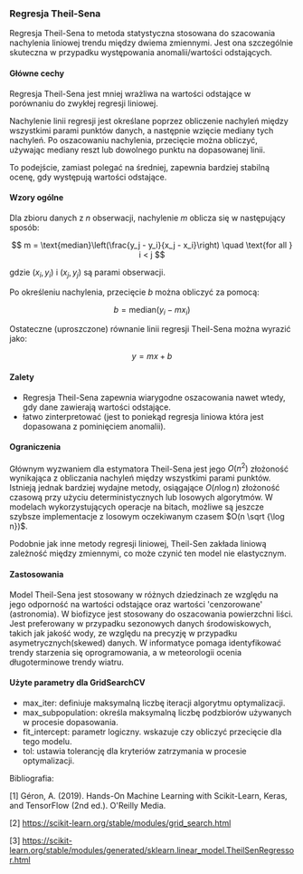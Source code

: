 ### Regresja Theil-Sena

Regresja Theil-Sena to metoda statystyczna stosowana do szacowania nachylenia liniowej trendu między dwiema zmiennymi. Jest ona szczególnie skuteczna w przypadku występowania anomalii/wartości odstających.

#### Główne cechy
Regresja Theil-Sena jest mniej wrażliwa na wartości odstające w porównaniu do zwykłej regresji liniowej. 

Nachylenie linii regresji jest określane poprzez obliczenie nachyleń między wszystkimi parami punktów danych, a następnie wzięcie mediany tych nachyleń. 
Po oszacowaniu nachylenia, przecięcie można obliczyć, używając mediany reszt lub dowolnego punktu na dopasowanej linii.

To podejście, zamiast polegać na średniej, zapewnia bardziej stabilną ocenę, gdy występują wartości odstające.

#### Wzory ogólne
Dla zbioru danych z $n$ obserwacji, nachylenie $m$ oblicza się w następujący sposób:

$$
m = \text{median}\left(\frac{y_j - y_i}{x_j - x_i}\right) \quad \text{for all } i < j
$$

gdzie $(x_i, y_i)$ i $(x_j, y_j)$ są parami obserwacji.

Po określeniu nachylenia, przecięcie $b$ można obliczyć za pomocą:

$$
b = \text{median}(y_i - m x_i)
$$


Ostateczne (uproszczone) równanie linii regresji Theil-Sena można wyrazić jako:

$$
y = mx + b
$$

#### Zalety
- Regresja Theil-Sena zapewnia wiarygodne oszacowania nawet wtedy, gdy dane zawierają wartości odstające.
- łatwo zinterpretować (jest to poniekąd regresja liniowa która jest dopasowana z pominięciem anomalii).

#### Ograniczenia
Głównym wyzwaniem dla estymatora Theil-Sena jest jego $O(n^2)$ złożoność wynikająca z obliczania nachyleń między wszystkimi parami punktów. Istnieją jednak bardziej wydajne metody, osiągające $O(n \log n)$ złożoność czasową przy użyciu deterministycznych lub losowych algorytmów. W modelach wykorzystujących operacje na bitach,  możliwe są jeszcze szybsze implementacje z losowym oczekiwanym czasem $O(n \sqrt {\log n})$.

Podobnie jak inne metody regresji liniowej, Theil-Sen zakłada liniową zależność między zmiennymi, co może czynić ten model nie elastycznym.

#### Zastosowania
Model Theil-Sena jest stosowany w różnych dziedzinach ze względu na jego odporność na wartości odstające oraz wartości 'cenzorowane' (astronomia). W biofizyce jest stosowany do oszacowania powierzchni liści. Jest preferowany w przypadku sezonowych danych środowiskowych, takich jak jakość wody, ze względu na precyzję w przypadku asymetrycznych(skewed) danych. W informatyce pomaga identyfikować trendy starzenia się oprogramowania, a w meteorologii ocenia długoterminowe trendy wiatru.


#### Użyte parametry dla GridSearchCV
- max_iter: definiuje maksymalną liczbę iteracji algorytmu optymalizacji.
- max_subpopulation: określa maksymalną liczbę podzbiorów używanych w procesie dopasowania.
- fit_intercept: parametr logiczny. wskazuje czy obliczyć przecięcie dla tego modelu.
- tol: ustawia tolerancję dla kryteriów zatrzymania w procesie optymalizacji.


Bibliografia:

[1] Géron, A. (2019). Hands-On Machine Learning with Scikit-Learn, Keras, and TensorFlow (2nd ed.). O'Reilly Media.

[2] https://scikit-learn.org/stable/modules/grid_search.html

[3] https://scikit-learn.org/stable/modules/generated/sklearn.linear_model.TheilSenRegressor.html